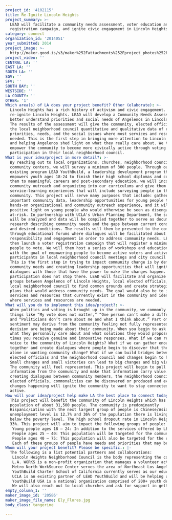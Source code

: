```yaml
---
project_id: '4102115'
title: Re-Ignite Lincoln Heights
project_summary: >-
  LEAD will facilitate a community needs assessment, voter education and
  registration campaign, and ignite civic engagement in Lincoln Heights
category: connect
organization_id: '2014051'
year_submitted: 2014
project_image: >-
  http://maker.good.is/s3/maker%252Fattachments%252Fproject_photos%252Fimages%252F20586%252Fdisplay%252FEly_Flores.jpg=c570x385
project_video: ''
CENTRAL LA: ''
EAST LA: ''
SOUTH LA: ''
SGV: ''
SFV: ''
SOUTH BAY: ''
WESTSIDE: ''
LA COUNTY: ''
OTHER: '1'
Which area(s) of LA does your project benefit? Other (elaborate): >-
  Lincoln Heights has a rich history of activism and civic engagement. LEAD will
  re-ignite Lincoln Heights. LEAD will develop a Community Needs Assessment to
  better understand priorities and social needs of Angelenos in Lincoln Heights.
  The results of the assessment will give the community, elected officials, and
  the local neighborhood council quantitative and qualitative data of community
  priorities, needs, and the social issues where most services and resources are
  needed. This is the first step in bringing more attention to Lincoln Heights
  and helping Angelenos shed light on what they really care about. We then will
  empower the community to become more civically active through voting and
  participation in their local neighborhood council.
What is your idea/project in more detail?: >-
  By reaching out to local organizations, churches, neighborhood councils, and
  community centers, we will survey a minimum of 300 people. Through our
  existing program LEAD YouthBuild, a leadership development program that
  empowers youth ages 18-24 to finish their high school diplomas and connect
  them to meaningful careers and post-secondary education, we will incorporate
  community outreach and organizing into our curriculums and give them
  service-learning experiences that will include surveying people in the
  community. This project will serve many purposes that include: gathering of
  important community data, leadership opportunities for young people through
  hands-on organizational and community outreach experience, and it will shed a
  positive light on young people who would otherwise be seen as disengaged and
  at-risk. In partnership with UCLA's Urban Planning Department, the surveys
  will be analyzed and data will be compiled together to serve as documented
  research describing community needs and the gaps between current conditions
  and desired conditions. The results will then be presented to the community
  through educational forums where dialogues will be facilitated about civic
  responsibility and engagement in order to address community needs. LEAD will
  then launch a voter registration campaign that will register a minimum of 200
  people to vote. We will then host a series of workshops and educational forums
  with the goal of empowering people to become active voters and active
  participants in local neighborhood council meetings and city council meetings.
  This is the first step in trying to impact community change is by defining
  community needs and creating leadership opportunities that will ignite
  dialogues with those that have the power to make the changes happen. But civic
  participation does not stop there. LEAD will facilitate and organize working
  groups between Angelenos of Lincoln Heights, local elected officials, and the
  local neighborhood council to find common grounds and create strategies and
  plans that would address community needs. The goal would also be to identify
  services and resources that currently exist in the community and identify gaps
  where services and resources are needed.
What will you do to implement this idea/project?: >-
  When politics and voting is brought up in the community, we commonly hear
  things like “My vote does not matter,” “One person can’t make a difference,”
  and “Politicians don’t care about me and what I think about.” Part of the
  sentiment may derive from the community feeling not fully represented when
  decision are being made about their community. When you begin to ask people
  what they personally care about and what solutions they would propose, many
  times you receive genuine and innovative responses. What if we can restore a
  voice to the community of Lincoln Heights? What if we can gather enough people
  together and create dialogues where people begin to discover that they are not
  alone in wanting community change? What if we can build bridges between
  elected officials and the neighborhood council and changes begin to happen?
  Small changes and small victories can lead to big changes and big victories.
  The community will feel represented. This project will begin to pull out
  information from the community and make that information carry value. By
  creating dialogues between community members, the neighborhood council, and
  elected officials, commonalities can be discovered or produced and evidence of
  changes happening will ignite the community to want to stay connected and stay
  active.
How will your idea/project help make LA the best place to connect today? In LA2050?: >-
  This project will benefit the community of Lincoln Heights which has a
  population of about 31,500 people. The community is predominantly
  Hispanic/Latino with the next largest group of people is Chinese/Asian. The
  unemployment level is 12.7% and 36% of the population there is living at or
  below the poverty level. The high school dropout rate in Lincoln Heights is
  33%. This project will aim to impact the following groups of people: 
   Young people ages 18 – 24: In addition to the services offered by LEAD YouthBuild, the organizational skills they will develop and community outreach training and experience they will obtain through this project will serve as work experience and leadership experience benefiting them in future employment and/or college enrollment. 
   People ages 25 – 40: This population will be targeted for the community needs assessment, educational forums, and dialogues that will be facilitated. 
   People ages 40 – 75: This population will also be targeted for the community needs assessment, educational forums, and dialogues that will be facilitated. 
   Each of these groups of people have needs and priorities that may be different from other age ranges. For real and long lasting connectedness to happen, all sides need to be heard and all sides need to be part of the dialogues that will take place with local elected officials and the neighborhood council.
Whom will your project benefit? Please be specific.: |-
  The following is a list potential partners and collaborations: 
   Lincoln Heights Neighborhood Council is the body representing the community we currently serve. We will gain support for our LEAD YouthBuild and invite them to become thought partners in the implementation of this project. Our goal is to build a good relationship with the neighborhood council, share their goals with the community and build a bridge for more community participation to happen. 
   L.A. WORKS is a non-profit organization that manages a volunteer action center out of Lincoln Heights. Their goal is to empower Angelenos to address pressing social issues through volunteerism and community collaborations. In partnership, we can create a community volunteer project where people would conduct the community needs assessment surveys. 
   Metro North WorkSource Center serves the area of Northeast Los Angeles. Their facility will be a great place for surveying people. They have on average 30-50 visitors per day. 
   YouthBuild Charter School of California currently serves as our educational partner for LEAD YouthBuild. We will work with them to incorporate a service-learning piece into our educational curriculum that would allow students to gain experience and training in community outreach. 
   UCLA is an existing partner of LEAD YouthBuild and will be helping us build a “College Career Center” for the community. Because of our existing relationship, we are able to reach out to the Urban Planning Department and partner with them in order to compile and analyzing the data generated by the community needs assessment surveys. 
   YouthBuild USA is a national organization comprised of 200+ youth development programs whose mission is to unleash the intelligence and positive energy of low-income youth to rebuild their communities and their lives. We are an affiliate of YouthBuild USA and are able to access and leverage pass-through grants that enhance our educational services, case management services, and leadership development. 
   We will also reach out to local churches and ask for support in getting the needs assessment surveys filled out by their members.
empty_column_1: ''
maker_image_id: '20586'
maker_image_file_name: Ely_Flores.jpg
body_class: tangerine

---
```

